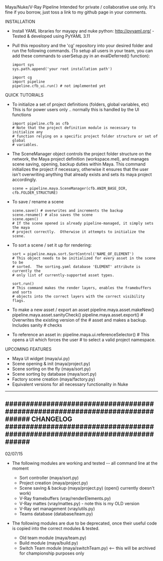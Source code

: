 Maya/Nuke/V-Ray Pipeline
Intended for private / collaborative use only.  It's fine if you borrow, just 
toss a link to my github page in your comments.

INSTALLATION
- Install YAML libraries for mayapy and nuke python:
  http://pyyaml.org/ - Tested & developed using PyYAML 3.11

- Pull this repository and the 'cg' repository into your desired folder
  and run the following commands.  (To setup all users in your team,
  you can add these commands to userSetup.py in an evalDeferred()
  function):

      import sys
      sys.path.append('your root installation path')

      import cg
      import pipeline
      pipeline.cfb_ui.run() # not implemented yet

QUICK TUTORIALS
- To initialize a set of project definitions (folders, global variables, etc)
  This is for power users only .. normally this is handled by the UI functions

      import pipeline.cfb as cfb
      # Note that the project definition module is necessary to initialize any
      # function relying on a specific project folder structure or set of global
      # variables.

- The SceneManager object controls the project folder structure on the network,
the Maya project definition (workspace.mel), and manages scene saving, opening,
backup duties within Maya.  This command initializes the project if necessary,
otherwise it ensures that the user isn't overwriting anything that already exists
and sets its maya project accordingly.
    
      scene = pipeline.maya.SceneManager(cfb.ANIM_BASE_DIR, cfb.FOLDER_STRUCTURE)

- To save / rename a scene

      scene.save() # overwrites and increments the backup
      scene.rename() # also saves the scene
      scene.open()
      # If the scene opened is already pipeline-managed, it simply sets the maya
      # project correctly.  Otherwise it attempts to initialize the scene.

- To sort a scene / set it up for rendering:

      sort = pipeline.maya.sort.SortControl('NAME_OF_ELEMENT')
      # This object needs to be initialized for every asset in the scene to be
      # sorted.  The sorting.yaml database 'ELEMENT' attribute is currently the
      # only list of currently-supported asset types.  

      sort.run() 
      # This command makes the render layers, enables the framebuffers and sorts 
      # objects into the correct layers with the correct visibility flags.


- To make a new asset / export an asset
      pipeline.maya.asset.makeNew()
      pipeline.maya.asset.sanityCheck()
      pipeline.maya.asset.export() # Overwrites the existing version of the
                                 # asset and makes a backup. Includes sanity
                                 # checks

- To reference an asset in:
    pipeline.maya.ui.referenceSelector() # This opens a UI which forces the user
                                       # to select a valid project namespace.

UPCOMING FEATURES
- Maya UI widget            (maya/ui.py)
- Scene opening & init      (maya/project.py)
- Scene sorting on the fly  (maya/sort.py)
- Scene sorting by database (maya/sort.py)
- Factory scene creation    (maya/factory.py)
- Equivalent versions for all necessary functionality in Nuke

------------------------------------------------------------------------------
##############################################################################
CHANGELOG
##############################################################################
------------------------------------------------------------------------------
02/07/15

- The following modules are working and tested -- all command line at the moment
    - Sort controller       (maya/sort.py)
    - Project creation      (maya/project.py)
    - Scene saving & backup (maya/project.py) (open() currently doesn't work)
    - V-Ray framebuffers    (vray/renderElements.py)
    - V-Ray mattes          (vray/mattes.py) - note this is my OLD version
    - V-Ray set management  (vray/utils.py)
    - Teams database        (database/team.py)


- The following modules are due to be deprecated, once their useful code is
  copied into the correct modules & tested.
    - Old team module       (maya/team.py)
    - Build module          (maya/build.py)
    - Switch Team module    (maya/switchTeam.py) <-- this will be archived for
      championship purposes only

